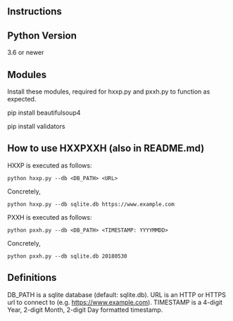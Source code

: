 ## Instructions

## Python Version 
3.6 or newer

## Modules
Install these modules, required for hxxp.py and pxxh.py to function as expected.

pip install beautifulsoup4

pip install validators

## How to use HXXPXXH (also in README.md)

HXXP is executed as follows:

```
python hxxp.py --db <DB_PATH> <URL>
```

Concretely,

```
python hxxp.py --db sqlite.db https://www.example.com
```

PXXH is executed as follows:

```
python pxxh.py --db <DB_PATH> <TIMESTAMP: YYYYMMDD>
```

Concretely,

```
python pxxh.py --db sqlite.db 20180530
```

## Definitions

DB_PATH is a sqlite database (default: sqlite.db).
URL is an HTTP or HTTPS url to connect to (e.g. https://www.example.com).
TIMESTAMP is a 4-digit Year, 2-digit Month, 2-digit Day formatted timestamp.
